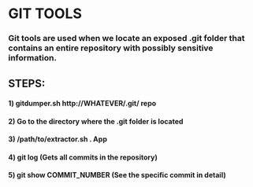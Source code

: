 # GIT TOOLS

### Git tools are used when we locate an exposed .git folder that contains an entire repository with possibly sensitive information.

## STEPS:

#### 1) gitdumper.sh http://WHATEVER/.git/ repo

#### 2) Go to the directory where the .git folder is located

#### 3) /path/to/extractor.sh . App

#### 4) git log (Gets all commits in the repository)

#### 5) git show COMMIT_NUMBER (See the specific commit in detail)
